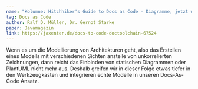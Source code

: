```yaml
---
name: "Kolumne: Hitchhiker's Guide to Docs as Code - Diagramme, jetzt wird modelliert"
tag: Docs as Code
author: Ralf D. Müller, Dr. Gernot Starke
paper: Javamagazin
link: https://jaxenter.de/docs-to-code-doctoolchain-67524
---
```

Wenn es um die Modellierung von Architekturen geht, also das Erstellen eines
Modells mit verschiedenen Sichten anstelle von unkorrelierten Zeichnungen,
dann reicht das Einbinden von statischen Diagrammen oder PlantUML nicht mehr aus.
Deshalb greifen wir in dieser Folge etwas tiefer in den Werkzeugkasten und
integrieren echte Modelle in unseren Docs-As-Code Ansatz.
